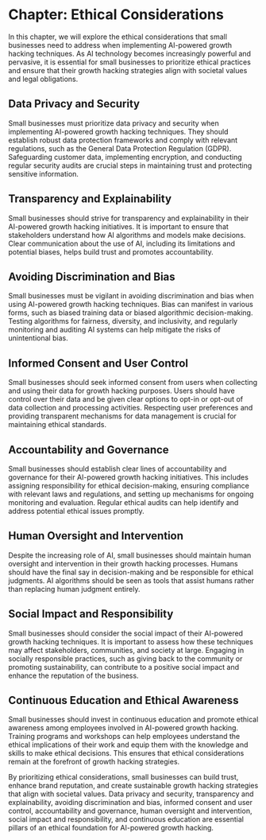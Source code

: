 Chapter: Ethical Considerations
===============================

In this chapter, we will explore the ethical considerations that small businesses need to address when implementing AI-powered growth hacking techniques. As AI technology becomes increasingly powerful and pervasive, it is essential for small businesses to prioritize ethical practices and ensure that their growth hacking strategies align with societal values and legal obligations.

Data Privacy and Security
-------------------------

Small businesses must prioritize data privacy and security when implementing AI-powered growth hacking techniques. They should establish robust data protection frameworks and comply with relevant regulations, such as the General Data Protection Regulation (GDPR). Safeguarding customer data, implementing encryption, and conducting regular security audits are crucial steps in maintaining trust and protecting sensitive information.

Transparency and Explainability
-------------------------------

Small businesses should strive for transparency and explainability in their AI-powered growth hacking initiatives. It is important to ensure that stakeholders understand how AI algorithms and models make decisions. Clear communication about the use of AI, including its limitations and potential biases, helps build trust and promotes accountability.

Avoiding Discrimination and Bias
--------------------------------

Small businesses must be vigilant in avoiding discrimination and bias when using AI-powered growth hacking techniques. Bias can manifest in various forms, such as biased training data or biased algorithmic decision-making. Testing algorithms for fairness, diversity, and inclusivity, and regularly monitoring and auditing AI systems can help mitigate the risks of unintentional bias.

Informed Consent and User Control
---------------------------------

Small businesses should seek informed consent from users when collecting and using their data for growth hacking purposes. Users should have control over their data and be given clear options to opt-in or opt-out of data collection and processing activities. Respecting user preferences and providing transparent mechanisms for data management is crucial for maintaining ethical standards.

Accountability and Governance
-----------------------------

Small businesses should establish clear lines of accountability and governance for their AI-powered growth hacking initiatives. This includes assigning responsibility for ethical decision-making, ensuring compliance with relevant laws and regulations, and setting up mechanisms for ongoing monitoring and evaluation. Regular ethical audits can help identify and address potential ethical issues promptly.

Human Oversight and Intervention
--------------------------------

Despite the increasing role of AI, small businesses should maintain human oversight and intervention in their growth hacking processes. Humans should have the final say in decision-making and be responsible for ethical judgments. AI algorithms should be seen as tools that assist humans rather than replacing human judgment entirely.

Social Impact and Responsibility
--------------------------------

Small businesses should consider the social impact of their AI-powered growth hacking techniques. It is important to assess how these techniques may affect stakeholders, communities, and society at large. Engaging in socially responsible practices, such as giving back to the community or promoting sustainability, can contribute to a positive social impact and enhance the reputation of the business.

Continuous Education and Ethical Awareness
------------------------------------------

Small businesses should invest in continuous education and promote ethical awareness among employees involved in AI-powered growth hacking. Training programs and workshops can help employees understand the ethical implications of their work and equip them with the knowledge and skills to make ethical decisions. This ensures that ethical considerations remain at the forefront of growth hacking strategies.

By prioritizing ethical considerations, small businesses can build trust, enhance brand reputation, and create sustainable growth hacking strategies that align with societal values. Data privacy and security, transparency and explainability, avoiding discrimination and bias, informed consent and user control, accountability and governance, human oversight and intervention, social impact and responsibility, and continuous education are essential pillars of an ethical foundation for AI-powered growth hacking.
